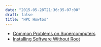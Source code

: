 ```yaml
---
date: "2015-05-28T21:36:35-07:00"
draft: false
title: "HPC Howtos"
---
```


* [Common Problems on Supercomputers](common-problems.html)
* [Installing Software Without Root](installing-without-root.html)
